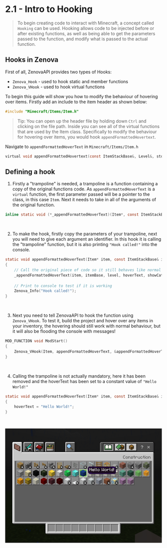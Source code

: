 # 2.1 - Intro to Hooking

> To begin creating code to interact with Minecraft, a concept called `Hooking` can be used. Hooking allows code to be injected before or after existing functions, as well as being able to get the parameters passed to the function, and modify what is passed to the actual function.

## Hooks in Zenova
First of all, ZenovaAPI provides two types of Hooks:
- `Zenova_Hook` - used to hook static and member functions
- `Zenova_VHook` - used to hook virtual functions

To begin this guide will show you how to modify the behaviour of hovering over items. Firstly add an include to the item header as shown below:
```h
#include "Minecraft/Items/Item.h"
```

> Tip: You can open up the header file by holding down `Ctrl` and clicking on the file path. Inside you can see all of the virtual functions that are used by the Item class. Specifically to modify the behaviour for hovering over items, you would hook `appendFormattedHovertext`.

Navigate to `appendFormattedHoverText` in `Minecraft/Items/Item.h`
```h
virtual void appendFormattedHovertext(const ItemStackBase&, Level&, std::string&, const bool) const;
```


## Defining a hook
1. Firstly a "trampoline" is needed, a trampoline is a function containing a copy of the original functions code. As `appendFormattedHoverText` is a `virtual` function, the first parameter passed will be a pointer to the class, in this case `Item`. Next it needs to take in all of the arguments of the original function.
```h
inline static void (*_appendFormattedHoverText)(Item*, const ItemStackBase&, Level&, std::string&, const bool);
```

<br />

2. To make the hook, firstly copy the parameters of your trampoline, next you will need to give each argument an identifier. In this hook it is calling the "trampoline" function, but it is also printing `"Hook called!"` into the console.
```h
static void appendFormattedHoverText(Item* item, const ItemStackBase& itemBase, Level& level, std::string& hoverText, const bool showCategory) 
{
    // Call the original piece of code so it still behaves like normal
    _appendFormattedHoverText(item, itemBase, level, hoverText, showCategory);

    // Print to console to test if it is working
    Zenova_Info("Hook called!");
}
```

<br />

3. Next you need to tell ZenovaAPI to hook the function using `Zenova_VHook`. To test it, build the project and hover over any items in your inventory, the hovering should still work with normal behaviour, but it will also be flooding the console with messages!
```h
MOD_FUNCTION void ModStart() 
{
    Zenova_VHook(Item, appendFormattedHoverText, &appendFormattedHoverText, &_appendFormattedHoverText);
}
```

<br />

4. Calling the trampoline is not actually mandatory, here it has been removed and the hoverText has been set to a constant value of `"Hello World!"`
```h
static void appendFormattedHoverText(Item* item, const ItemStackBase& itemBase, Level& level, std::string& hoverText, const bool showCategory) 
{
    hoverText = "Hello World!";
}
```

<br />

![An image showing the hover text being "Hello World"](./images/2.3_hello_world.png)
